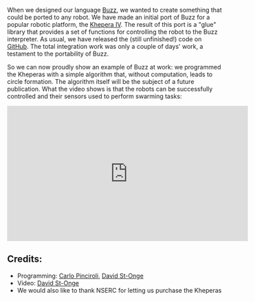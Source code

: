 <!-- 
.. title: Circle Formation using Buzz
.. slug: circle-formation-using-buzz
.. date: 2016-08-09 20:52:01 UTC-04:00
.. tags: Buzz,swarming
.. category: Robotics
.. link: 
.. author: Giovanni Beltrame
.. description: A video of a set of Khepera IV using Buzz
.. type: text
-->

When we designed our language [Buzz](http://the.swarming.buzz), we wanted to create something that could be ported to any robot.
We have made an initial port of Buzz for a popular robotic platform, the [Khepera IV](http://www.k-team.com/mobile-robotics-products/khepera-iv).
The result of this port is a "glue" library that provides a set of functions for controlling the robot to the Buzz interpreter. As usual,
we have released the (still unfinished!) code on [GitHub](https://github.com/MISTLab/BuzzKH4). The total integration work was only a couple of days'
work, a testament to the portability of Buzz.

<!-- TEASER_END -->

So we can now proudly show an example of Buzz at work: we programmed the Kheperas with a simple algorithm that, without computation,
leads to circle formation. The algorithm itself will be the subject of a future publication. What the video shows is that the robots
can be successfully controlled and their sensors used to perform swarming tasks:

<iframe width="560" height="315" src="https://www.youtube.com/embed/rwNtbAXgJaQ" frameborder="0" allowfullscreen></iframe>

## Credits:

* Programming: [Carlo Pinciroli](/people/cpinciroli/), [David St-Onge](/people/dstonge/)
* Video: [David St-Onge](/people/dstonge/)
* We would also like to thank NSERC for letting us purchase the Kheperas
